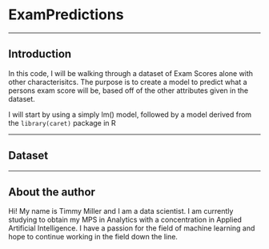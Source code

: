 # ExamPredictions
----
## Introduction

In this code, I will be walking through a dataset of Exam Scores alone with other characterisitcs. The purpose is to create a model
to predict what a persons exam score will be, based off of the other attributes given in the dataset. 

I will start by using a simply lm() model, followed by a model derived from the `library(caret)` package in R

----

## Dataset


----

## About the author

Hi! My name is Timmy Miller and I am a data scientist. I am currently studying to obtain my MPS in Analytics with a concentration in Applied Artificial Intelligence. I have a passion for the field of machine learning and hope to continue working in the field down the line.
